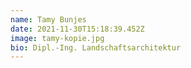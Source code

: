 ```yaml
---
name: Tamy Bunjes
date: 2021-11-30T15:18:39.452Z
image: tamy-kopie.jpg
bio: Dipl.-Ing. Landschaftsarchitektur
---
```

